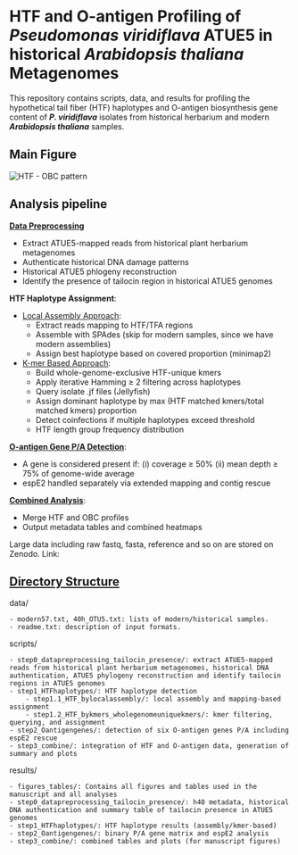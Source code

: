 
HTF and O-antigen Profiling of ***Pseudomonas viridiflava*** ATUE5 in historical ***Arabidopsis thaliana*** Metagenomes
==================================================================================

This repository contains scripts, data, and results for profiling the hypothetical tail fiber (HTF) haplotypes and O-antigen biosynthesis gene content of ***P. viridiflava*** isolates from historical herbarium and modern ***Arabidopsis thaliana*** samples.

Main Figure
--------------

![HTF - OBC pattern](https://github.com/JiajunCui-jjc/HTF_OBC_historical_analysis/blob/8c173d5eb855a45cee0db0378fbd474b5cc27065/results/figures_tables/combine/mainfig.png)

Analysis pipeline
--------------
[**Data Preprocessing**](https://github.com/JiajunCui-jjc/HTF_OBC_historical_analysis/blob/c80ade65b9c87c8dd9bf999945272349d5a50d29/scripts/step0_datapreprocessing_tailocin_presence/readme.md)
 
- Extract ATUE5-mapped reads from historical plant herbarium metagenomes
- Authenticate historical DNA damage patterns
- Historical ATUE5 phlogeny reconstruction
- Identify the presence of tailocin region in historical ATUE5 genomes

**HTF Haplotype Assignment**:

- [Local Assembly Approach](https://github.com/JiajunCui-jjc/HTF_OBC_historical_analysis/blob/8a2d34315a1ab4712382a89c205be19589da1d3f/scripts/step1_HTFhaplotypes/step1.1_HTF_bylocalassembly/readme.md):
    - Extract reads mapping to HTF/TFA regions
    - Assemble with SPAdes (skip for modern samples, since we have modern assemblies)
    - Assign best haplotype based on covered proportion (minimap2)
- [K-mer Based Approach](https://github.com/JiajunCui-jjc/HTF_OBC_historical_analysis/blob/a5fa0d02f0791111d52f862ef5a3ab40a5e26eb1/scripts/step1_HTFhaplotypes/step1.2_HTF_bykmers_wholegenomeuniquekmers/readme.md):
    - Build whole-genome-exclusive HTF-unique kmers
    - Apply iterative Hamming ≥ 2 filtering across haplotypes
    - Query isolate .jf files (Jellyfish)
    - Assign dominant haplotype by max (HTF matched kmers/total matched kmers) proportion
    - Detect coinfections if multiple haplotypes exceed threshold
    - HTF length group frequency distribution

[**O-antigen Gene P/A Detection**](https://github.com/JiajunCui-jjc/HTF_OBC_historical_analysis/blob/e936a5a7c9dd58f8d5f3515d23d2a76afec5b014/scripts/step2_Oantigengenes/readme.md):

- A gene is considered present if:
    (i) coverage ≥ 50%
    (ii) mean depth ≥ 75% of genome-wide average
- espE2 handled separately via extended mapping and contig rescue

[**Combined Analysis**](https://github.com/JiajunCui-jjc/HTF_OBC_historical_analysis/blob/a695d98148d520428c049db639f5bfdcfd774c5d/scripts/step3_combine/readme.md):

- Merge HTF and OBC profiles
- Output metadata tables and combined heatmaps

Large data including raw fastq, fasta, reference and so on are stored on Zenodo. Link: 

[Directory Structure](https://github.com/CJJ8848/HTF_OBC_historical_analysis/blob/01535b6afe4fab72f44866cbcf305e59b1537f87/structure.txt)
-------------------
data/

    - modern57.txt, 40h_OTU5.txt: lists of modern/historical samples.
    - readme.txt: description of input formats.

scripts/

    - step0_datapreprocessing_tailocin_presence/: extract ATUE5-mapped reads from historical plant herbarium metagenomes, historical DNA authentication, ATUE5 phylogeny reconstruction and identify tailocin regions in ATUE5 genomes
    - step1_HTFhaplotypes/: HTF haplotype detection
        - step1.1_HTF_bylocalassembly/: local assembly and mapping-based assignment
        - step1.2_HTF_bykmers_wholegenomeuniquekmers/: kmer filtering, querying, and assignment
    - step2_Oantigengenes/: detection of six O-antigen genes P/A including espE2 rescue
    - step3_combine/: integration of HTF and O-antigen data, generation of summary and plots

results/

    - figures_tables/: Contains all figures and tables used in the manuscript and all analyses
    - step0_datapreprocessing_tailocin_presence/: h40 metadata, historical DNA authentication and summary table of tailocin presence in ATUE5 genomes
    - step1_HTFhaplotypes/: HTF haplotype results (assembly/kmer-based)
    - step2_Oantigengenes/: binary P/A gene matrix and espE2 analysis
    - step3_combine/: combined tables and plots (for manuscript figures)

